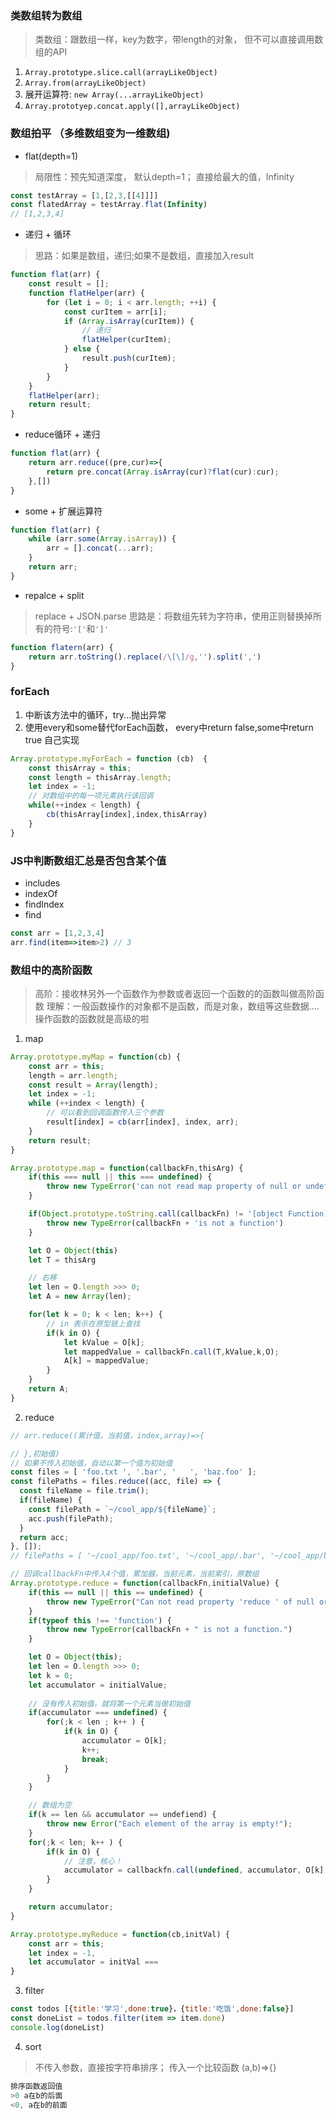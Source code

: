 ### 类数组转为数组
> 类数组：跟数组一样，key为数字，带length的对象， 但不可以直接调用数组的API
1. `Array.prototype.slice.call(arrayLikeObject)`
2. `Array.from(arrayLikeObject)`
3. 展开运算符: `new Array(...arrayLikeObject)`
4. `Array.prototyep.concat.apply([],arrayLikeObject)`


### 数组拍平 （多维数组变为一维数组)
- flat(depth=1)
> 局限性：预先知道深度， 默认depth=1；
> 直接给最大的值，Infinity
```js
const testArray = [1,[2,3,[[4]]]]
const flatedArray = testArray.flat(Infinity)
// [1,2,3,4]
```
- 递归 + 循环
> 思路：如果是数组，递归;如果不是数组，直接加入result
```js
function flat(arr) {
    const result = [];
    function flatHelper(arr) {
        for (let i = 0; i < arr.length; ++i) {
            const curItem = arr[i];
            if (Array.isArray(curItem)) {
                // 递归
                flatHelper(curItem);
            } else {
                result.push(curItem);
            }
        }
    }
    flatHelper(arr);
    return result;
}
```
- reduce循环 + 递归
```js
function flat(arr) {
    return arr.reduce((pre,cur)=>{
        return pre.concat(Array.isArray(cur)?flat(cur):cur);
    },[])
}
```

- some + 扩展运算符
```js
function flat(arr) {
    while (arr.some(Array.isArray)) {
        arr = [].concat(...arr);
    }
    return arr;
}
```
- repalce + split
> replace + JSON.parse
> 思路是：将数组先转为字符串，使用正则替换掉所有的符号:`'['`和`']'`
```js
function flatern(arr) {
    return arr.toString().replace(/\[\]/g,'').split(',')
}
```


### forEach
1. 中断该方法中的循环，try...抛出异常
2. 使用every和some替代forEach函数， every中return false,some中return true
自己实现
```js
Array.prototype.myForEach = function (cb)  {
    const thisArray = this;
    const length = thisArray.length;
    let index = -1;
    // 对数组中的每一项元素执行该回调
    while(++index < length) {
        cb(thisArray[index],index,thisArray)
    }
}
```

### JS中判断数组汇总是否包含某个值
- includes
- indexOf
- findIndex
- find
```js
const arr = [1,2,3,4]
arr.find(item=>item>2) // 3
```


### 数组中的高阶函数
> 高阶：接收林另外一个函数作为参数或者返回一个函数的的函数叫做高阶函数
> 理解：一般函数操作的对象都不是函数，而是对象，数组等这些数据....操作函数的函数就是高级的啦

1. map
```js
Array.prototype.myMap = function(cb) {
    const arr = this;
    length = arr.length;
    const result = Array(length);
    let index = -1;
    while (++index < length) {
        // 可以看到回调函数传入三个参数
        result[index] = cb(arr[index], index, arr);
    }
    return result;
}
```
```js
Array.prototype.map = function(callbackFn,thisArg) {
    if(this === null || this === undefined) {
        throw new TypeError('can not read map property of null or undefined')
    }

    if(Object.prototype.toString.call(callbackFn) != '[object Function]') {
        throw new TypeError(callbackFn + 'is not a function')
    }

    let O = Object(this)
    let T = thisArg

    // 右移
    let len = O.length >>> 0;
    let A = new Array(len);

    for(let k = 0; k < len; k++) {
        // in 表示在原型链上查找
        if(k in O) {
            let kValue = O[k];
            let mappedValue = callbackFn.call(T,kValue,k,O);
            A[k] = mappedValue;
        }
    }
    return A;
}
```
2. reduce
```js
// arr.reduce((累计值，当前值，index,array)=>{

// },初始值)
// 如果不传入初始值，自动以第一个值为初始值
const files = [ 'foo.txt ', '.bar', '   ', 'baz.foo' ];
const filePaths = files.reduce((acc, file) => {
  const fileName = file.trim();
  if(fileName) {
    const filePath = `~/cool_app/${fileName}`;
    acc.push(filePath);
  }
  return acc;
}, []);
// filePaths = [ '~/cool_app/foo.txt', '~/cool_app/.bar', '~/cool_app/baz.foo']
```
```js
// 回调callbackFn中传入4个值，累加器，当前元素，当前索引，原数组
Array.prototype.reduce = function(callbackFn,initialValue) {
    if(this == null || this == undefined) {
        throw new TypeError("Can not read property 'reduce ' of null or undefined ")
    }
    if(typeof this !== 'function') {
        throw new TypeError(callbackFn + " is not a function.")
    }

    let O = Object(this);
    let len = O.length >>> 0;
    let k = 0;
    let accumulator = initialValue;
    
    // 没有传入初始值，就将第一个元素当做初始值
    if(accumulator === undefined) {
        for(;k < len ; k++ ) {
            if(k in O) {
                accumulator = O[k];
                k++;
                break;
            }
        }
    }

    // 数组为空
    if(k == len && accumulator == undefiend) {
        throw new Error("Each element of the array is empty!");
    }
    for(;k < len; k++ ) {
        if(k in O) {
            // 注意，核心！
            accumulator = callbackfn.call(undefined, accumulator, O[k], k, O);
        }
    }

    return accumulator;
}
```
```js
Array.prototype.myReduce = function(cb,initVal) {
    const arr = this;
    let index = -1, 
    let accumulator = initVal === 
}
```

3. filter
```js
const todos [{title:'学习',done:true}，{title:'吃饭',done:false}]
const doneList = todos.filter(item => item.done)
console.log(doneList)
```
4. sort
> 不传入参数，直接按字符串排序； 传入一个比较函数 (a,b)=>{}
```js
排序函数返回值
>0 a在b的后面
<0, a在b的前面
```


